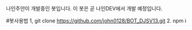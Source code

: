 나인주안이 개발중인 봇입니다.
이 봇은 곧 나인DEV에서 개발 예정입니다.

#봇사용법
1, git clone https://github.com/john0128/BOT_DJSV13.git
2. npm i

